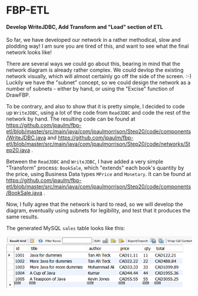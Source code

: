 FBP-ETL
=======

#### Develop WriteJDBC, Add Transform and "Load" section of ETL

So far, we have developed our network in a rather methodical, slow and plodding way!  I am sure you are tired of this, and want to see what the final network looks like!  

There are several ways we could go about this, bearing in mind that the network diagram is already rather complex.  We could devlop the existing network visually, which will almost certainly go off the side of the screen.  :-)  Luckily we have the "subnet" concept, so we could design the network as a number of subnets - either by hand, or using the "Excise" function of DrawFBP.

To be contrary, and also to show that it is pretty simple, I decided to code up `WriteJDBC`, using a lot of the code from `ReadJDBC` and code the rest of the network by hand.  The resulting code can be found at https://github.com/jpaulm/fbp-etl/blob/master/src/main/java/com/jpaulmorrison/Step20/code/components/WriteJDBC.java and https://github.com/jpaulm/fbp-etl/blob/master/src/main/java/com/jpaulmorrison/Step20/code/networks/Step20.java .

Between the `ReadJDBC` and `WriteJDBC`, I have added a very simple "Transform" process: `BookSale`, which "extends" each book's quantity by the price, using Business Data types `MPrice` and `Monetary`.  It can be found at https://github.com/jpaulm/fbp-etl/blob/master/src/main/java/com/jpaulmorrison/Step20/code/components/BookSale.java . 

Now, I fully agree that the network is hard to read, so we will develop the diagram, eventually using subnets for legibility, and test that it produces the same results.

The generated MySQL `sales` table looks like this: 

![Sales table](https://github.com/jpaulm/fbp-etl/blob/master/src/main/java/com/jpaulmorrison/Step20/docs/sales.png "Sales table")

